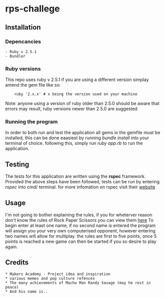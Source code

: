 # rps-challege

## Installation

### Depencancies

    - Ruby v 2.5.1
    - Bundler

### Ruby versions

This repo uses ruby v 2.5.1 if you are using a different version simplay amend the gem file like so:

```
    ruby '2.x.x' # x being the version used on your machine
```

Note: anyone using a version of ruby older than 2.5.0 should be aware that errors may result, ruby versions newer than 2.5.0 are suggested

### Running the program

In order to both run and test the application all gems in the gemfile must be installed, this can be done eaasiest by running *bundle install* into your terminal of choice. following this, simply run *ruby app.rb* to run the application.

## Testing

The tests for this application are written using the **rspec** framework. Provided the above steps have been followed, tests can be run by entering *rspec* into cmd/ terminal. for more infomation on rspec visit their [website](http://rspec.info/)

## Usage

I'm not going to bother explaining the rules, if you for wheterver reason don't know the rules of Rock Paper Scissors you can view them [here](http://www.samkass.com/theories/RPSSL.html)
To begin enter at least one name, if no second name is entered the program will assign you your very own computerised opponent, however entering two names will allow for multiplay. the rules are first to five points, once 5 points is reached a new game can then be started if you so desire to play again.

## Credits

    * Makers Academy - Project idea and inspiration
    * various memes and pop culture refences
    * The many achievements of Macho Man Randy Savage (may he rest in peace)
    * And his name is..
